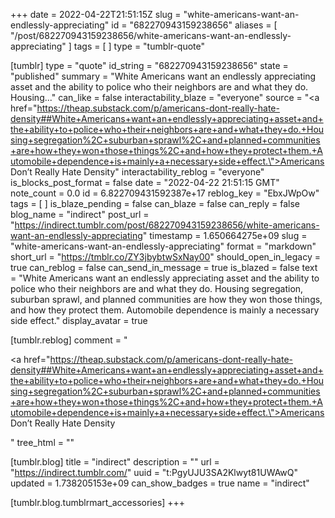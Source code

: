 +++
date = 2022-04-22T21:51:15Z
slug = "white-americans-want-an-endlessly-appreciating"
id = "682270943159238656"
aliases = [ "/post/682270943159238656/white-americans-want-an-endlessly-appreciating" ]
tags = [ ]
type = "tumblr-quote"

[tumblr]
type = "quote"
id_string = "682270943159238656"
state = "published"
summary = "White Americans want an endlessly appreciating asset and the ability to police who their neighbors are and what they do. Housing..."
can_like = false
interactability_blaze = "everyone"
source = "<a href=\"https://theap.substack.com/p/americans-dont-really-hate-density##White+Americans+want+an+endlessly+appreciating+asset+and+the+ability+to+police+who+their+neighbors+are+and+what+they+do.+Housing+segregation%2C+suburban+sprawl%2C+and+planned+communities+are+how+they+won+those+things%2C+and+how+they+protect+them.+Automobile+dependence+is+mainly+a+necessary+side+effect.\">Americans Don&rsquo;t Really Hate Density</a>"
interactability_reblog = "everyone"
is_blocks_post_format = false
date = "2022-04-22 21:51:15 GMT"
note_count = 0.0
id = 6.822709431592387e+17
reblog_key = "EbxJWpOw"
tags = [ ]
is_blaze_pending = false
can_blaze = false
can_reply = false
blog_name = "indirect"
post_url = "https://indirect.tumblr.com/post/682270943159238656/white-americans-want-an-endlessly-appreciating"
timestamp = 1.650664275e+09
slug = "white-americans-want-an-endlessly-appreciating"
format = "markdown"
short_url = "https://tmblr.co/ZY3jbybtwSxNay00"
should_open_in_legacy = true
can_reblog = false
can_send_in_message = true
is_blazed = false
text = "White Americans want an endlessly appreciating asset and the ability to police who their neighbors are and what they do. Housing segregation, suburban sprawl, and planned communities are how they won those things, and how they protect them. Automobile dependence is mainly a necessary side effect."
display_avatar = true

[tumblr.reblog]
comment = "<p><a href=\"https://theap.substack.com/p/americans-dont-really-hate-density##White+Americans+want+an+endlessly+appreciating+asset+and+the+ability+to+police+who+their+neighbors+are+and+what+they+do.+Housing+segregation%2C+suburban+sprawl%2C+and+planned+communities+are+how+they+won+those+things%2C+and+how+they+protect+them.+Automobile+dependence+is+mainly+a+necessary+side+effect.\">Americans Don’t Really Hate Density</a></p>"
tree_html = ""

[tumblr.blog]
title = "indirect"
description = ""
url = "https://indirect.tumblr.com/"
uuid = "t:PgyUJU3SA2Klwyt81UWAwQ"
updated = 1.738205153e+09
can_show_badges = true
name = "indirect"

[tumblr.blog.tumblrmart_accessories]
+++
